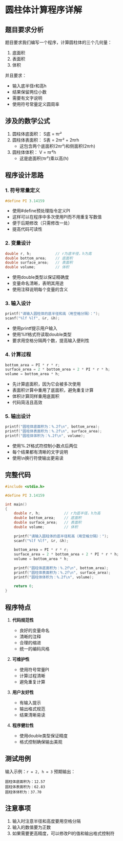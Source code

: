 # 圆柱体计算程序详解

## 题目要求分析

题目要求我们编写一个程序，计算圆柱体的三个几何量：

1. 底面积
2. 表面积
3. 体积

并且要求：

- 输入底半径r和高h
- 结果保留两位小数
- 需要有文字说明
- 使用符号常量定义圆周率

## 涉及的数学公式

1. 圆柱体底面积： S底 = πr²
2. 圆柱体表面积： S表 = 2πr² + 2πrh
   - 这包含两个底面积(2πr²)和侧面积(2πrh)
3. 圆柱体体积： V = πr²h
   - 这是底面积(πr²)乘以高(h)

## 程序设计思路

### 1. 符号常量定义

```c
#define PI 3.14159
```

- 使用#define预处理指令定义PI
- 这样可以在程序中多次使用PI而不用重复写数值
- 便于后期修改（只需修改一处）
- 提高代码可读性

### 2. 变量设计

```c
double r, h;           // r为底半径，h为高
double bottom_area;    // 底面积
double surface_area;   // 表面积
double volume;         // 体积
```

- 使用double类型以保证精确度
- 变量命名清晰，表明其用途
- 使用注释说明每个变量的含义

### 3. 输入设计

```c
printf("请输入圆柱体的底半径和高（用空格分隔）：");
scanf("%lf %lf", &r, &h);
```

- 使用printf提示用户输入
- 使用%lf格式符读取double类型
- 要求用空格分隔两个数，提高输入便利性

### 4. 计算过程

```c
bottom_area = PI * r * r;
surface_area = 2 * bottom_area + 2 * PI * r * h;
volume = bottom_area * h;
```

- 先计算底面积，因为它会被多次使用
- 表面积计算中重用了底面积，避免重复计算
- 体积计算同样重用底面积
- 代码简洁且高效

### 5. 输出设计

```c
printf("圆柱体底面积为：%.2f\n", bottom_area);
printf("圆柱体表面积为：%.2f\n", surface_area);
printf("圆柱体体积为：%.2f\n", volume);
```

- 使用%.2f格式符控制小数点后两位
- 每个结果都有清晰的文字说明
- 使用\n换行符使输出更易读

## 完整代码

```c
#include <stdio.h>

#define PI 3.14159

int main()
{
    double r, h;           // r为底半径，h为高
    double bottom_area;    // 底面积
    double surface_area;   // 表面积
    double volume;         // 体积
  
    printf("请输入圆柱体的底半径和高（用空格分隔）：");
    scanf("%lf %lf", &r, &h);
  
    bottom_area = PI * r * r;
    surface_area = 2 * bottom_area + 2 * PI * r * h;
    volume = bottom_area * h;
  
    printf("圆柱体底面积为：%.2f\n", bottom_area);
    printf("圆柱体表面积为：%.2f\n", surface_area);
    printf("圆柱体体积为：%.2f\n", volume);
  
    return 0;
}
```

## 程序特点

1. **代码规范性**

   - 良好的变量命名
   - 清晰的注释
   - 合理的缩进
   - 统一的编码风格
2. **可维护性**

   - 使用符号常量PI
   - 计算过程清晰
   - 避免重复计算
3. **用户友好性**

   - 有输入提示
   - 输出格式规范
   - 结果清晰易读
4. **程序健壮性**

   - 使用double类型保证精度
   - 格式控制确保输出美观

## 测试用例

输入示例：`r = 2, h = 3`
预期输出：

```
圆柱体底面积为：12.57
圆柱体表面积为：62.83
圆柱体体积为：37.70
```

## 注意事项

1. 输入时注意半径和高度要用空格分隔
2. 输入的数值要为正数
3. 如果需要更高精度，可以修改PI的值和输出格式控制符
